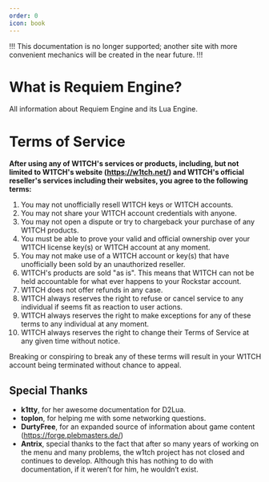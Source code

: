 ```yaml
---
order: 0
icon: book
---
```

!!!
This documentation is no longer supported; another site with more convenient mechanics will be created in the near future.
!!!
# What is Requiem Engine?

All information about Requiem Engine and its Lua Engine.

# Terms of Service
**After using any of W1TCH's services or products, including, but not limited to W1TCH's website (https://w1tch.net/) and W1TCH's official reseller's services including their websites, you agree to the following terms:**

1. You may not unofficially resell W1TCH keys or W1TCH accounts.
2. You may not share your W1TCH account credentials with anyone.
3. You may not open a dispute or try to chargeback your purchase of any W1TCH products.
4. You must be able to prove your valid and official ownership over your W1TCH license key(s) or W1TCH account at any moment.
5. You may not make use of a W1TCH account or key(s) that have unofficially been sold by an unauthorized reseller.
6. W1TCH's products are sold "as is". This means that W1TCH can not be held accountable for what ever happens to your Rockstar account.
7. W1TCH does not offer refunds in any case.
8. W1TCH always reserves the right to refuse or cancel service to any individual if seems fit as reaction to user actions.
9. W1TCH always reserves the right to make exceptions for any of these terms to any individual at any moment.
10. W1TCH always reserves the right to change their Terms of Service at any given time without notice. 

Breaking or conspiring to break any of these terms will result in your W1TCH account being terminated without chance to appeal.


## Special Thanks

* **k1tty**, for her awesome documentation for D2Lua.
* **topIon**, for helping me with some networking questions.
* **DurtyFree**, for an expanded source of information about game content (https://forge.plebmasters.de/)
* **Antrix**, special thanks to the fact that after so many years of working on the menu and many problems, the w1tch project has not closed and continues to develop. Although this has nothing to do with documentation, if it weren’t for him, he wouldn’t exist.
